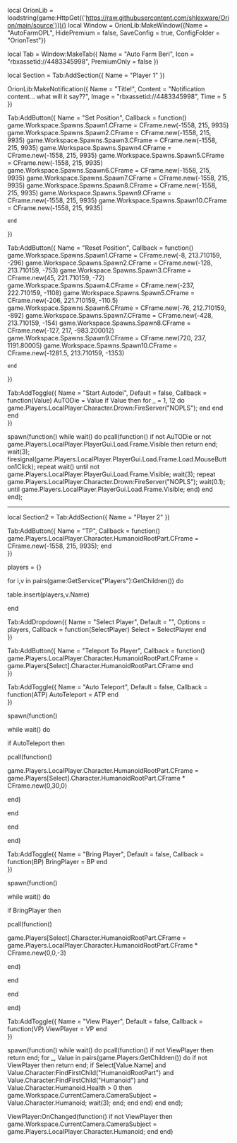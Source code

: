 local OrionLib = loadstring(game:HttpGet(('https://raw.githubusercontent.com/shlexware/Orion/main/source')))()
local Window = OrionLib:MakeWindow({Name = "AutoFarmOPL", HidePremium = false, SaveConfig = true, ConfigFolder = "OrionTest"})

local Tab = Window:MakeTab({
	Name = "Auto Farm Beri",
	Icon = "rbxassetid://4483345998",
	PremiumOnly = false
})

local Section = Tab:AddSection({
	Name = "Player 1"
})

OrionLib:MakeNotification({
	Name = "Title!",
	Content = "Notification content... what will it say??",
	Image = "rbxassetid://4483345998",
	Time = 5
})

Tab:AddButton({
	Name = "Set Position",
	Callback = function()
game.Workspace.Spawns.Spawn1.CFrame = CFrame.new(-1558, 215, 9935)
game.Workspace.Spawns.Spawn2.CFrame = CFrame.new(-1558, 215, 9935)
game.Workspace.Spawns.Spawn3.CFrame = CFrame.new(-1558, 215, 9935)
game.Workspace.Spawns.Spawn4.CFrame = CFrame.new(-1558, 215, 9935)
game.Workspace.Spawns.Spawn5.CFrame = CFrame.new(-1558, 215, 9935)
game.Workspace.Spawns.Spawn6.CFrame = CFrame.new(-1558, 215, 9935)
game.Workspace.Spawns.Spawn7.CFrame = CFrame.new(-1558, 215, 9935)
game.Workspace.Spawns.Spawn8.CFrame = CFrame.new(-1558, 215, 9935)
game.Workspace.Spawns.Spawn9.CFrame = CFrame.new(-1558, 215, 9935)
game.Workspace.Spawns.Spawn10.CFrame = CFrame.new(-1558, 215, 9935)

  	end    
})

Tab:AddButton({
	Name = "Reset Position",
	Callback = function()
game.Workspace.Spawns.Spawn1.CFrame = CFrame.new(-8, 213.710159, -296)
game.Workspace.Spawns.Spawn2.CFrame = CFrame.new(-128, 213.710159, -753)
game.Workspace.Spawns.Spawn3.CFrame = CFrame.new(45, 221.710159, -72)
game.Workspace.Spawns.Spawn4.CFrame = CFrame.new(-237, 222.710159, -1108)
game.Workspace.Spawns.Spawn5.CFrame = CFrame.new(-206, 221.710159, -110.5)
game.Workspace.Spawns.Spawn6.CFrame = CFrame.new(-76, 212.710159, -892)
game.Workspace.Spawns.Spawn7.CFrame = CFrame.new(-428, 213.710159, -154)
game.Workspace.Spawns.Spawn8.CFrame = CFrame.new(-127, 217, -983.200012)
game.Workspace.Spawns.Spawn9.CFrame = CFrame.new(720, 237, 1191.80005)
game.Workspace.Spawns.Spawn10.CFrame = CFrame.new(-1281.5, 213.710159, -1353)

  	end    
})

Tab:AddToggle({
	Name = "Start Autodei",
	Default = false,
	Callback = function(Value)
	AuTODie = Value 
	if Value then
for _ = 1, 12 do
            game.Players.LocalPlayer.Character.Drown:FireServer("NOPLS");
        end
    end
	end    
})



spawn(function()
    while wait() do
        pcall(function()
            if not AuTODie or not game.Players.LocalPlayer.PlayerGui.Load.Frame.Visible then return end;
            wait(3);
            firesignal(game.Players.LocalPlayer.PlayerGui.Load.Frame.Load.MouseButton1Click);
            repeat wait() until not game.Players.LocalPlayer.PlayerGui.Load.Frame.Visible;
            wait(3);
            repeat
                game.Players.LocalPlayer.Character.Drown:FireServer("NOPLS");
                wait(0.1);
            until game.Players.LocalPlayer.PlayerGui.Load.Frame.Visible;
        end)
    end
end);

--------------

local Section2 = Tab:AddSection({
	Name = "Player 2"
})

Tab:AddButton({
	Name = "TP",
	Callback = function()
      		game.Players.LocalPlayer.Character.HumanoidRootPart.CFrame = CFrame.new(-1558, 215, 9935);
  	end    
})

players = {}

for i,v in pairs(game:GetService("Players"):GetChildren()) do

   table.insert(players,v.Name)

end

Tab:AddDropdown({
	Name = "Select Player",
	Default = "",
	Options = players,
	Callback = function(SelectPlayer)
		Select = SelectPlayer
	end    
})

Tab:AddButton({
	Name = "Teleport To Player",
	Callback = function()
      		game.Players.LocalPlayer.Character.HumanoidRootPart.CFrame = game.Players[Select].Character.HumanoidRootPart.CFrame
  	end    
})

Tab:AddToggle({
	Name = "Auto Teleport",
	Default = false,
	Callback = function(ATP)
		AutoTeleport = ATP
	end    
})

spawn(function()

while wait() do

if AutoTeleport then

pcall(function()

game.Players.LocalPlayer.Character.HumanoidRootPart.CFrame = game.Players[Select].Character.HumanoidRootPart.CFrame * CFrame.new(0,30,0)

end)

end

end

end)


Tab:AddToggle({
	Name = "Bring Player",
	Default = false,
	Callback = function(BP)
		BringPlayer = BP
	end    
})

spawn(function()

while wait() do

if BringPlayer then

pcall(function()

game.Players[Select].Character.HumanoidRootPart.CFrame = game.Players.LocalPlayer.Character.HumanoidRootPart.CFrame * CFrame.new(0,0,-3)

end)

end

end

end)

Tab:AddToggle({
	Name = "View Player",
	Default = false,
	Callback = function(VP)
		ViewPlayer = VP
	end    
})

spawn(function()
    while wait() do
        pcall(function()
            if not ViewPlayer then return end;
            for _, Value in pairs(game.Players:GetChildren()) do
                if not ViewPlayer then return end;
                if Select[Value.Name] and Value.Character:FindFirstChild("HumanoidRootPart") and Value.Character:FindFirstChild("Humanoid") and Value.Character.Humanoid.Health > 0 then
                    game.Workspace.CurrentCamera.CameraSubject = Value.Character.Humanoid;
                    wait(3);
                end;
            end
        end)
    end
end);

ViewPlayer:OnChanged(function()
    if not ViewPlayer then
        game.Workspace.CurrentCamera.CameraSubject = game.Players.LocalPlayer.Character.Humanoid;
    end
end)
  
